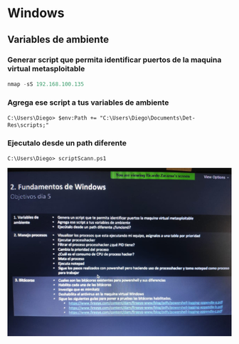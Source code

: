 # Windows

## Variables de ambiente

### Generar script que permita identificar puertos de la maquina virtual metasploitable

```python
nmap -sS 192.168.100.135
```

### Agrega ese script a tus variables de ambiente

```text
C:\Users\Diego> $env:Path += "C:\Users\Diego\Documents\Det-Res\scripts;"
```

### Ejecutalo desde un path diferente

```text
C:\Users\Diego> scriptScann.ps1
```

![](../../.gitbook/assets/imagen%20%28360%29.png)

